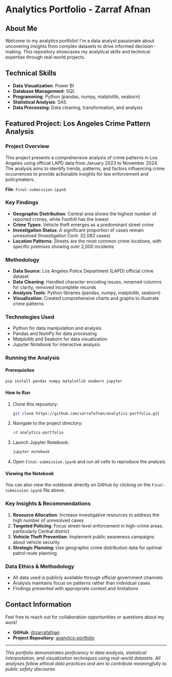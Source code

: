 # Analytics Portfolio - Zarraf Afnan

## About Me
Welcome to my analytics portfolio! I'm a data analyst passionate about uncovering insights from complex datasets to drive informed decision-making. This repository showcases my analytical skills and technical expertise through real-world projects.

## Technical Skills
- **Data Visualization**: Power BI
- **Database Management**: SQL
- **Programming**: Python (pandas, numpy, matplotlib, seaborn)
- **Statistical Analysis**: SAS
- **Data Processing**: Data cleaning, transformation, and analysis

## Featured Project: Los Angeles Crime Pattern Analysis

### Project Overview
This project presents a comprehensive analysis of crime patterns in Los Angeles using official LAPD data from January 2023 to November 2024. The analysis aims to identify trends, patterns, and factors influencing crime occurrences to provide actionable insights for law enforcement and policymakers.

**File**: `Final-submission.ipynb`

### Key Findings
- **Geographic Distribution**: Central area shows the highest number of reported crimes, while Foothill has the lowest
- **Crime Types**: Vehicle theft emerges as a predominant street crime
- **Investigation Status**: A significant proportion of cases remain unresolved (Investigation Cont: 32,082 cases)
- **Location Patterns**: Streets are the most common crime locations, with specific premises showing over 2,000 incidents

### Methodology
- **Data Source**: Los Angeles Police Department (LAPD) official crime dataset
- **Data Cleaning**: Handled character encoding issues, renamed columns for clarity, removed incomplete records
- **Analysis Tools**: Python libraries (pandas, numpy, matplotlib, seaborn)
- **Visualization**: Created comprehensive charts and graphs to illustrate crime patterns

### Technologies Used
- Python for data manipulation and analysis
- Pandas and NumPy for data processing
- Matplotlib and Seaborn for data visualization
- Jupyter Notebook for interactive analysis

### Running the Analysis

#### Prerequisites
```bash
pip install pandas numpy matplotlib seaborn jupyter
```

#### How to Run
1. Clone this repository:
   ```bash
   git clone https://github.com/zarrafafnan/analytics-portfolio.git
   ```

2. Navigate to the project directory:
   ```bash
   cd analytics-portfolio
   ```

3. Launch Jupyter Notebook:
   ```bash
   jupyter notebook
   ```

4. Open `Final-submission.ipynb` and run all cells to reproduce the analysis

#### Viewing the Notebook
You can also view the notebook directly on GitHub by clicking on the `Final-submission.ipynb` file above.

### Key Insights & Recommendations

1. **Resource Allocation**: Increase investigative resources to address the high number of unresolved cases
2. **Targeted Policing**: Focus street-level enforcement in high-crime areas, particularly Central district
3. **Vehicle Theft Prevention**: Implement public awareness campaigns about vehicle security
4. **Strategic Planning**: Use geographic crime distribution data for optimal patrol route planning

### Data Ethics & Methodology
- All data used is publicly available through official government channels
- Analysis maintains focus on patterns rather than individual cases
- Findings presented with appropriate context and limitations

## Contact Information
Feel free to reach out for collaboration opportunities or questions about my work!

- **GitHub**: [@zarrafafnan](https://github.com/zarrafafnan)
- **Project Repository**: [analytics-portfolio](https://github.com/zarrafafnan/analytics-portfolio)

---

*This portfolio demonstrates proficiency in data analysis, statistical interpretation, and visualization techniques using real-world datasets. All analyses follow ethical data practices and aim to contribute meaningfully to public safety discourse.*
